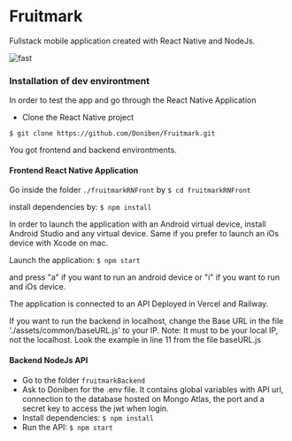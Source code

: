 # Fruitmark
Fullstack mobile application created with React Native and NodeJs.

![fast](https://user-images.githubusercontent.com/51678086/191316266-e9a62776-b81d-4a10-995b-a74dbb4bb3e8.gif)


### Installation of dev environtment

In order to test the app and go through the React Native Application 

- Clone the React Native project

`$ git clone https://github.com/Doniben/Fruitmark.git`

You got frontend and backend environtments.

#### Frontend React Native Application

Go inside the folder `./fruitmarkRNFront` by
`$ cd fruitmarkRNFront`

install dependencies by:
`$ npm install`

In order to launch the application with an Android virtual device, install Android Studio and any virtual device. Same if you prefer to launch an iOs device with Xcode on mac.

Launch the application:
`$ npm start`

and press "a" if you want to run an android device or "i" if you want to run and iOs device.

The application is connected to an API Deployed in Vercel and Railway.

If you want to run the backend in localhost, change the Base URL in the file './assets/common/baseURL.js' to your IP.
Note: It must to be your local IP, not the localhost. Look the example in line 11 from the file baseURL.js 

#### Backend NodeJs API

- Go to the folder `fruitmarkBackend`
- Ask to Doniben for the .env file. It contains global variables with API url, connection to the database hosted on Mongo Atlas, the port and a secret key to access the jwt when login.
- Install dependencies:
`$ npm install`
- Run the API:
`$ npm start`
